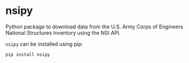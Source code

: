 # nsipy
Python package to download data from the U.S. Army Corps of Engineers National Structures Inventory using the NSI API.

`nsipy` can be installed using pip:

```
pip install nsipy
```
